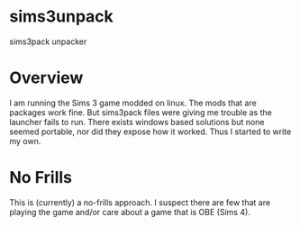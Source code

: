 # sims3unpack
sims3pack unpacker

# Overview
I am running the Sims 3 game modded on linux. The mods that are packages work fine. But sims3pack files were giving me trouble as the launcher fails to run. There exists windows based solutions but none seemed portable, nor did they expose how it worked. Thus I started to write my own.

# No Frills
This is (currently) a no-frills approach. I suspect there are few that are playing the game and/or care about a game that is OBE (Sims 4). 
